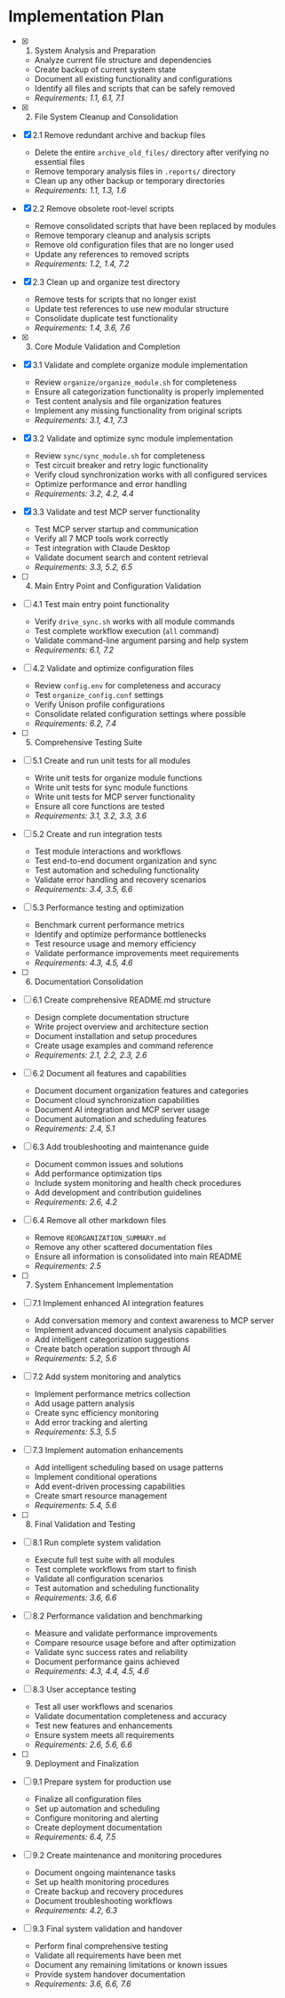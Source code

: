 # Implementation Plan

- [x] 1. System Analysis and Preparation
  - Analyze current file structure and dependencies
  - Create backup of current system state
  - Document all existing functionality and configurations
  - Identify all files and scripts that can be safely removed
  - _Requirements: 1.1, 6.1, 7.1_

- [x] 2. File System Cleanup and Consolidation
- [x] 2.1 Remove redundant archive and backup files
  - Delete the entire `archive_old_files/` directory after verifying no essential files
  - Remove temporary analysis files in `.reports/` directory
  - Clean up any other backup or temporary directories
  - _Requirements: 1.1, 1.3, 1.6_

- [x] 2.2 Remove obsolete root-level scripts
  - Remove consolidated scripts that have been replaced by modules
  - Remove temporary cleanup and analysis scripts
  - Remove old configuration files that are no longer used
  - Update any references to removed scripts
  - _Requirements: 1.2, 1.4, 7.2_

- [x] 2.3 Clean up and organize test directory
  - Remove tests for scripts that no longer exist
  - Update test references to use new modular structure
  - Consolidate duplicate test functionality
  - _Requirements: 1.4, 3.6, 7.6_

- [x] 3. Core Module Validation and Completion
- [X] 3.1 Validate and complete organize module implementation
  - Review `organize/organize_module.sh` for completeness
  - Ensure all categorization functionality is properly implemented
  - Test content analysis and file organization features
  - Implement any missing functionality from original scripts
  - _Requirements: 3.1, 4.1, 7.3_

- [X] 3.2 Validate and optimize sync module implementation
  - Review `sync/sync_module.sh` for completeness
  - Test circuit breaker and retry logic functionality
  - Verify cloud synchronization works with all configured services
  - Optimize performance and error handling
  - _Requirements: 3.2, 4.2, 4.4_

- [X] 3.3 Validate and test MCP server functionality
  - Test MCP server startup and communication
  - Verify all 7 MCP tools work correctly
  - Test integration with Claude Desktop
  - Validate document search and content retrieval
  - _Requirements: 3.3, 5.2, 6.5_

- [ ] 4. Main Entry Point and Configuration Validation
- [ ] 4.1 Test main entry point functionality
  - Verify `drive_sync.sh` works with all module commands
  - Test complete workflow execution (`all` command)
  - Validate command-line argument parsing and help system
  - _Requirements: 6.1, 7.2_

- [ ] 4.2 Validate and optimize configuration files
  - Review `config.env` for completeness and accuracy
  - Test `organize_config.conf` settings
  - Verify Unison profile configurations
  - Consolidate related configuration settings where possible
  - _Requirements: 6.2, 7.4_

- [ ] 5. Comprehensive Testing Suite
- [ ] 5.1 Create and run unit tests for all modules
  - Write unit tests for organize module functions
  - Write unit tests for sync module functions
  - Write unit tests for MCP server functionality
  - Ensure all core functions are tested
  - _Requirements: 3.1, 3.2, 3.3, 3.6_

- [ ] 5.2 Create and run integration tests
  - Test module interactions and workflows
  - Test end-to-end document organization and sync
  - Test automation and scheduling functionality
  - Validate error handling and recovery scenarios
  - _Requirements: 3.4, 3.5, 6.6_

- [ ] 5.3 Performance testing and optimization
  - Benchmark current performance metrics
  - Identify and optimize performance bottlenecks
  - Test resource usage and memory efficiency
  - Validate performance improvements meet requirements
  - _Requirements: 4.3, 4.5, 4.6_

- [ ] 6. Documentation Consolidation
- [ ] 6.1 Create comprehensive README.md structure
  - Design complete documentation structure
  - Write project overview and architecture section
  - Document installation and setup procedures
  - Create usage examples and command reference
  - _Requirements: 2.1, 2.2, 2.3, 2.6_

- [ ] 6.2 Document all features and capabilities
  - Document document organization features and categories
  - Document cloud synchronization capabilities
  - Document AI integration and MCP server usage
  - Document automation and scheduling features
  - _Requirements: 2.4, 5.1_

- [ ] 6.3 Add troubleshooting and maintenance guide
  - Document common issues and solutions
  - Add performance optimization tips
  - Include system monitoring and health check procedures
  - Add development and contribution guidelines
  - _Requirements: 2.6, 4.2_

- [ ] 6.4 Remove all other markdown files
  - Remove `REORGANIZATION_SUMMARY.md`
  - Remove any other scattered documentation files
  - Ensure all information is consolidated into main README
  - _Requirements: 2.5_

- [ ] 7. System Enhancement Implementation
- [ ] 7.1 Implement enhanced AI integration features
  - Add conversation memory and context awareness to MCP server
  - Implement advanced document analysis capabilities
  - Add intelligent categorization suggestions
  - Create batch operation support through AI
  - _Requirements: 5.2, 5.6_

- [ ] 7.2 Add system monitoring and analytics
  - Implement performance metrics collection
  - Add usage pattern analysis
  - Create sync efficiency monitoring
  - Add error tracking and alerting
  - _Requirements: 5.3, 5.5_

- [ ] 7.3 Implement automation enhancements
  - Add intelligent scheduling based on usage patterns
  - Implement conditional operations
  - Add event-driven processing capabilities
  - Create smart resource management
  - _Requirements: 5.4, 5.6_

- [ ] 8. Final Validation and Testing
- [ ] 8.1 Run complete system validation
  - Execute full test suite with all modules
  - Test complete workflows from start to finish
  - Validate all configuration scenarios
  - Test automation and scheduling functionality
  - _Requirements: 3.6, 6.6_

- [ ] 8.2 Performance validation and benchmarking
  - Measure and validate performance improvements
  - Compare resource usage before and after optimization
  - Validate sync success rates and reliability
  - Document performance gains achieved
  - _Requirements: 4.3, 4.4, 4.5, 4.6_

- [ ] 8.3 User acceptance testing
  - Test all user workflows and scenarios
  - Validate documentation completeness and accuracy
  - Test new features and enhancements
  - Ensure system meets all requirements
  - _Requirements: 2.6, 5.6, 6.6_

- [ ] 9. Deployment and Finalization
- [ ] 9.1 Prepare system for production use
  - Finalize all configuration files
  - Set up automation and scheduling
  - Configure monitoring and alerting
  - Create deployment documentation
  - _Requirements: 6.4, 7.5_

- [ ] 9.2 Create maintenance and monitoring procedures
  - Document ongoing maintenance tasks
  - Set up health monitoring procedures
  - Create backup and recovery procedures
  - Document troubleshooting workflows
  - _Requirements: 4.2, 6.3_

- [ ] 9.3 Final system validation and handover
  - Perform final comprehensive testing
  - Validate all requirements have been met
  - Document any remaining limitations or known issues
  - Provide system handover documentation
  - _Requirements: 3.6, 6.6, 7.6_